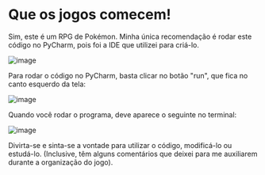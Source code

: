 # Que os jogos comecem!

Sim, este é um RPG de Pokémon. Minha única recomendação é rodar este código no PyCharm, pois foi a IDE que utilizei para criá-lo.

![image](https://github.com/LeRodrigues2005/Minigame-Pokemon-RPG/assets/97632543/c3e422ab-23a6-43bd-89a5-4d63ae4864ae)

Para rodar o código no PyCharm, basta clicar no botão "run", que fica no canto esquerdo da tela:

![image](https://github.com/LeRodrigues2005/Minigame-Pokemon-RPG/assets/97632543/228dc9c2-a8f6-4669-ac68-fa9bf7a231cf)

Quando você rodar o programa, deve aparece o seguinte no terminal:

![image](https://github.com/LeRodrigues2005/Minigame-Pokemon-RPG/assets/97632543/37b0fcbb-8b66-406b-bc06-10aed0909290)

Divirta-se e sinta-se a vontade para utilizar o código, modificá-lo ou estudá-lo. (Inclusive, têm alguns comentários que deixei para me auxiliarem durante a organização do jogo).
